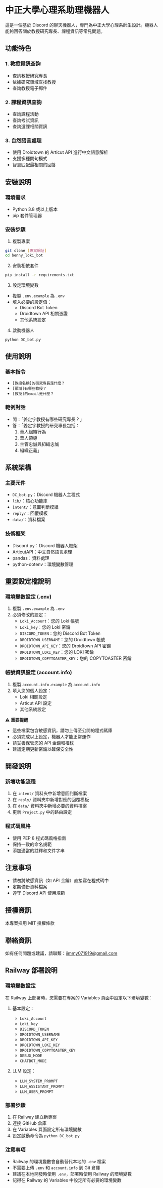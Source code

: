 # 中正大學心理系助理機器人

這是一個基於 Discord 的聊天機器人，專門為中正大學心理系師生設計。機器人能夠回答關於教授研究專長、課程資訊等常見問題。

## 功能特色

### 1. 教授資訊查詢

- 查詢教授研究專長
- 依據研究領域查找教授
- 查詢教授電子郵件

### 2. 課程資訊查詢

- 查詢課程活動
- 查詢考試資訊
- 查詢選課相關資訊

### 3. 自然語言處理

- 使用 Droidtown 的 Articut API 進行中文語意解析
- 支援多種問句模式
- 智慧匹配最相關的回答

## 安裝說明

### 環境需求

- Python 3.8 或以上版本
- pip 套件管理器

### 安裝步驟

1. 複製專案

```bash
git clone [專案網址]
cd benny_loki_bot
```

2. 安裝相依套件

```bash
pip install -r requirements.txt
```

3. 設定環境變數

- 複製 `.env.example` 為 `.env`
- 填入必要的設定值：
  - Discord Bot Token
  - Droidtown API 相關憑證
  - 其他系統設定

4. 啟動機器人

```bash
python DC_bot.py
```

## 使用說明

### 基本指令

- `[教授名稱]的研究專長是什麼？`
- `[領域]有哪些教授？`
- `[教授]的email是什麼？`

### 範例對話

- 問：「姜定宇教授有哪些研究專長？」
- 答：「姜定宇教授的研究專長包括：
  1. 華人組織行為
  2. 華人領導
  3. 主管忠誠與組織忠誠
  4. 組織正義」

## 系統架構

### 主要元件

- `DC_bot.py`：Discord 機器人主程式
- `lib/`：核心功能庫
- `intent/`：意圖判斷模組
- `reply/`：回覆模板
- `data/`：資料檔案

### 技術框架

- Discord.py：Discord 機器人框架
- ArticutAPI：中文自然語言處理
- pandas：資料處理
- python-dotenv：環境變數管理

## 重要設定檔說明

### 環境變數設定 (.env)

1. 複製 `.env.example` 為 `.env`
2. 必須修改的設定：
   - `Loki_Account`：您的 Loki 帳號
   - `Loki_key`：您的 Loki 密鑰
   - `DISCORD_TOKEN`：您的 Discord Bot Token
   - `DROIDTOWN_USERNAME`：您的 Droidtown 帳號
   - `DROIDTOWN_API_KEY`：您的 Droidtown API 密鑰
   - `DROIDTOWN_LOKI_KEY`：您的 LOKI 密鑰
   - `DROIDTOWN_COPYTOASTER_KEY`：您的 COPYTOASTER 密鑰

### 帳號資訊設定 (account.info)

1. 複製 `account.info.example` 為 `account.info`
2. 填入您的個人設定：
   - Loki 相關設定
   - Articut API 設定
   - 其他系統設定

⚠️ **重要提醒**

- 這些檔案包含敏感資訊，請勿上傳至公開的程式碼庫
- 必須完成以上設定，機器人才能正常運作
- 請妥善保管您的 API 金鑰和權杖
- 建議定期更新密鑰以確保安全性

## 開發說明

### 新增功能流程

1. 在 `intent/` 資料夾中新增意圖判斷檔案
2. 在 `reply/` 資料夾中新增對應的回覆模板
3. 在 `data/` 資料夾中新增必要的資料檔案
4. 更新 `Project.py` 中的路由設定

### 程式碼風格

- 使用 PEP 8 程式碼風格指南
- 保持一致的命名規範
- 添加適當的註釋和文件字串

## 注意事項

- 請勿將敏感資訊（如 API 金鑰）直接寫在程式碼中
- 定期備份資料檔案
- 遵守 Discord API 使用規範

## 授權資訊

本專案採用 MIT 授權條款

## 聯絡資訊

如有任何問題或建議，請聯繫：jimmy071919@gmail.com

## Railway 部署說明

### 環境變數設定
在 Railway 上部署時，您需要在專案的 Variables 頁面中設定以下環境變數：

1. 基本設定：
   - `Loki_Account`
   - `Loki_key`
   - `DISCORD_TOKEN`
   - `DROIDTOWN_USERNAME`
   - `DROIDTOWN_API_KEY`
   - `DROIDTOWN_LOKI_KEY`
   - `DROIDTOWN_COPYTOASTER_KEY`
   - `DEBUG_MODE`
   - `CHATBOT_MODE`

2. LLM 設定：
   - `LLM_SYSTEM_PROMPT`
   - `LLM_ASSISTANT_PROMPT`
   - `LLM_USER_PROMPT`

### 部署步驟

1. 在 Railway 建立新專案
2. 連接 GitHub 倉庫
3. 在 Variables 頁面設定所有環境變數
4. 設定啟動命令為 `python DC_bot.py`

### 注意事項

- Railway 的環境變數會自動替代本地的 `.env` 檔案
- 不需要上傳 `.env` 和 `account.info` 到 Git 倉庫
- 建議在本地開發時使用 `.env`，部署時使用 Railway 的環境變數
- 記得在 Railway 的 Variables 中設定所有必要的環境變數
